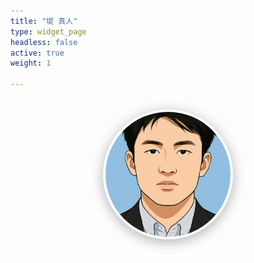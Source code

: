 ```yaml
---
title: "堤 真人"
type: widget_page
headless: false
active: true
weight: 1

---
```


<div style="text-align: center; margin: 2rem 0;">
  <img src="/uploads/profile.png" alt="Masato Tsutsumi" style="width: 200px; height: 200px; border-radius: 50%; object-fit: cover; margin-bottom: 1rem; border: 4px solid rgba(255, 255, 255, 0.2); box-shadow: 0 4px 20px rgba(0, 0, 0, 0.3);">
</div>
